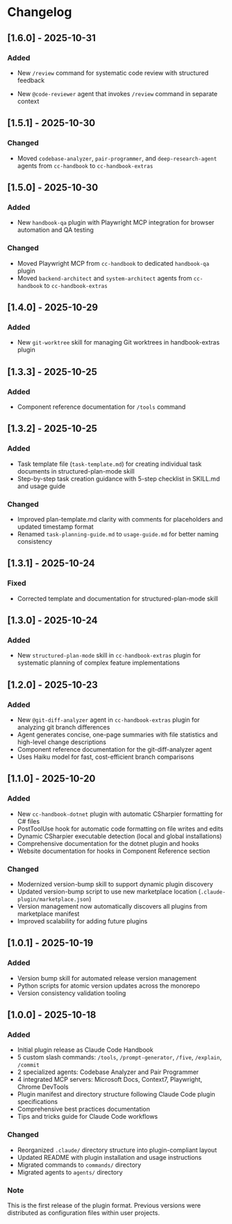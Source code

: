 # Changelog

## [1.6.0] - 2025-10-31

### Added
- New `/review` command for systematic code review with structured feedback

- New `@code-reviewer` agent that invokes `/review` command in separate context

## [1.5.1] - 2025-10-30

### Changed
- Moved `codebase-analyzer`, `pair-programmer`, and `deep-research-agent` agents from `cc-handbook` to `cc-handbook-extras`

## [1.5.0] - 2025-10-30

### Added
- New `handbook-qa` plugin with Playwright MCP integration for browser automation and QA testing

### Changed
- Moved Playwright MCP from `cc-handbook` to dedicated `handbook-qa` plugin
- Moved `backend-architect` and `system-architect` agents from `cc-handbook` to `cc-handbook-extras`

## [1.4.0] - 2025-10-29

### Added
- New `git-worktree` skill for managing Git worktrees in handbook-extras plugin

## [1.3.3] - 2025-10-25

### Added
- Component reference documentation for `/tools` command

## [1.3.2] - 2025-10-25

### Added
- Task template file (`task-template.md`) for creating individual task documents in structured-plan-mode skill
- Step-by-step task creation guidance with 5-step checklist in SKILL.md and usage guide

### Changed
- Improved plan-template.md clarity with comments for placeholders and updated timestamp format
- Renamed `task-planning-guide.md` to `usage-guide.md` for better naming consistency

## [1.3.1] - 2025-10-24

### Fixed
- Corrected template and documentation for structured-plan-mode skill

## [1.3.0] - 2025-10-24

### Added
- New `structured-plan-mode` skill in `cc-handbook-extras` plugin for systematic planning of complex feature implementations

## [1.2.0] - 2025-10-23

### Added
- New `@git-diff-analyzer` agent in `cc-handbook-extras` plugin for analyzing git branch differences
- Agent generates concise, one-page summaries with file statistics and high-level change descriptions
- Component reference documentation for the git-diff-analyzer agent
- Uses Haiku model for fast, cost-efficient branch comparisons

## [1.1.0] - 2025-10-20

### Added
- New `cc-handbook-dotnet` plugin with automatic CSharpier formatting for C# files
- PostToolUse hook for automatic code formatting on file writes and edits
- Dynamic CSharpier executable detection (local and global installations)
- Comprehensive documentation for the dotnet plugin and hooks
- Website documentation for hooks in Component Reference section

### Changed
- Modernized version-bump skill to support dynamic plugin discovery
- Updated version-bump script to use new marketplace location (`.claude-plugin/marketplace.json`)
- Version management now automatically discovers all plugins from marketplace manifest
- Improved scalability for adding future plugins

## [1.0.1] - 2025-10-19

### Added
- Version bump skill for automated release version management
- Python scripts for atomic version updates across the monorepo
- Version consistency validation tooling

## [1.0.0] - 2025-10-18

### Added
- Initial plugin release as Claude Code Handbook
- 5 custom slash commands: `/tools`, `/prompt-generator`, `/five`, `/explain`, `/commit`
- 2 specialized agents: Codebase Analyzer and Pair Programmer
- 4 integrated MCP servers: Microsoft Docs, Context7, Playwright, Chrome DevTools
- Plugin manifest and directory structure following Claude Code plugin specifications
- Comprehensive best practices documentation
- Tips and tricks guide for Claude Code workflows

### Changed
- Reorganized `.claude/` directory structure into plugin-compliant layout
- Updated README with plugin installation and usage instructions
- Migrated commands to `commands/` directory
- Migrated agents to `agents/` directory

### Note
This is the first release of the plugin format. Previous versions were distributed as configuration files within user projects.
